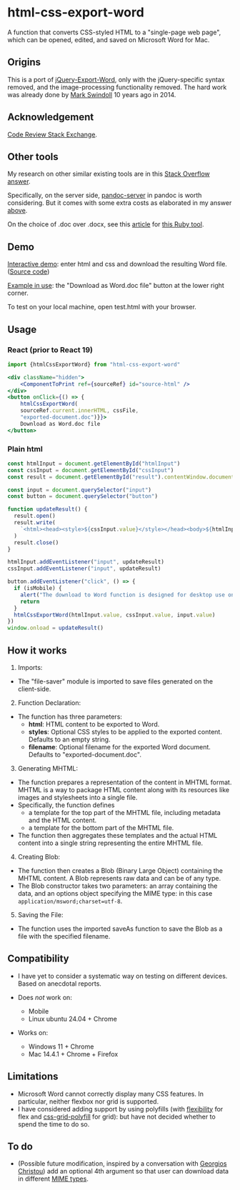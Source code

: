 # html-css-export-word

A function that converts CSS-styled HTML to a "single-page web page", which can be opened, edited, and saved on Microsoft Word for Mac.

## Origins

This is a port of [jQuery-Export-Word](https://github.com/markswindoll/jQuery-Word-Export), only with the jQuery-specific syntax removed, and the image-processing functionality removed. The hard work was already done by [Mark Swindoll](https://github.com/markswindoll) 10 years ago in 2014.

## Acknowledgement

[Code Review Stack Exchange](https://codereview.stackexchange.com/questions/291920/convert-css-styled-html-to-word-file-without-a-server).

## Other tools

My research on other similar existing tools are in this [Stack Overflow answer](https://stackoverflow.com/a/78373506/19767032).

Specifically, on the server side, [pandoc-server](https://pandoc.org/pandoc-server.html) in pandoc is worth considering. But it comes with some extra costs as elaborated in my answer [above](https://stackoverflow.com/a/78373506/19767032).

On the choice of .doc over .docx, see this [article](https://github.com/metanorma/html2doc/wiki/Why-not-docx%3F) for [this Ruby tool](https://github.com/metanorma/html2doc).

## Demo

[Interactive demo](https://3willows.github.io/html-css-export-word-demo/): enter html and css and download the resulting Word file. ([Source code]())

[Example in use](https://3willows.github.io/barAdmission/#/info): the "Download as Word.doc file" button at the lower right corner.

To test on your local machine, open test.html with your browser.

## Usage

### React (prior to React 19)

```jsx
import {htmlCssExportWord} from "html-css-export-word"

<div className="hidden">
    <ComponentToPrint ref={sourceRef} id="source-html" />
</div>
<button onClick={() => {
    htmlCssExportWord(
    sourceRef.current.innerHTML, cssFile,
    "exported-document.doc")}}>
    Download as Word.doc file
</button>
```

### Plain html

```js
const htmlInput = document.getElementById("htmlInput")
const cssInput = document.getElementById("cssInput")
const result = document.getElementById("result").contentWindow.document

const input = document.querySelector("input")
const button = document.querySelector("button")

function updateResult() {
  result.open()
  result.write(
    `<html><head><style>${cssInput.value}</style></head><body>${htmlInput.value}</body></html>`
  )
  result.close()
}

htmlInput.addEventListener("input", updateResult)
cssInput.addEventListener("input", updateResult)

button.addEventListener("click", () => {
  if (isMobile) {
    alert("The download to Word function is designed for desktop use only.")
    return
  }
  htmlCssExportWord(htmlInput.value, cssInput.value, input.value)
})
window.onload = updateResult()
```

## How it works

1. Imports:

- The "file-saver" module is imported to save files generated on the client-side.

2. Function Declaration:

- The function has three parameters:
  - **html**: HTML content to be exported to Word.
  - **styles**: Optional CSS styles to be applied to the exported content. Defaults to an empty string.
  - **filename**: Optional filename for the exported Word document. Defaults to "exported-document.doc".

3. Generating MHTML:

- The function prepares a representation of the content in MHTML format. MHTML is a way to package HTML content along with its resources like images and stylesheets into a single file.
- Specifically, the function defines
  - a template for the top part of the MHTML file, including metadata and the HTML content.
  - a template for the bottom part of the MHTML file.
- The function then aggregates these templates and the actual HTML content into a single string representing the entire MHTML file.

4. Creating Blob:

- The function then creates a Blob (Binary Large Object) containing the MHTML content. A Blob represents raw data and can be of any type.
- The Blob constructor takes two parameters: an array containing the data, and an options object specifying the MIME type: in this case `application/msword;charset=utf-8`.

5. Saving the File:

- The function uses the imported saveAs function to save the Blob as a file with the specified filename.

## Compatibility

- I have yet to consider a systematic way on testing on different devices. Based on anecdotal reports.

- Does _not_ work on:

  - Mobile
  - Linux ubuntu 24.04 + Chrome

- Works on:
  - Windows 11 + Chrome
  - Mac 14.4.1 + Chrome + Firefox

## Limitations

- Microsoft Word cannot correctly display many CSS features. In particular, neither flexbox nor grid is supported.
- I have considered adding support by using polyfills (with [flexibility](https://github.com/FremyCompany/css-grid-polyfill) for flex and [css-grid-polyfill](https://github.com/jonathantneal/flexibility) for grid): but have not decided whether to spend the time to do so.

## To do

- (Possible future modification, inspired by a conversation with [Georgios Christou](linkedin.com/in/georgioschristou)) add an optional 4th argument so that user can download data in different [MIME types](https://developer.mozilla.org/en-US/docs/Web/HTTP/Basics_of_HTTP/MIME_Types).
